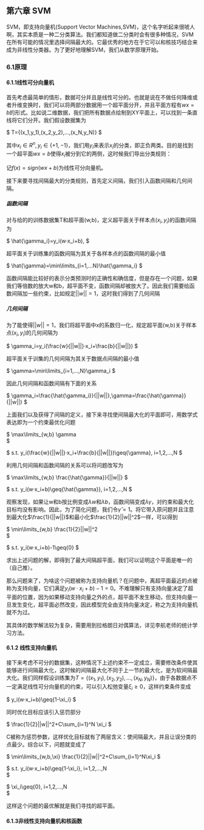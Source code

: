 ## 第六章 SVM
SVM，即支持向量机(Support Vector Machines,SVM)，这个名字听起来很唬人啊，其实本质是一种二分类算法。我们都知道做二分类时会有很多种情况，SVM在所有可能的情况里选择间隔最大的。它最优秀的地方在于它可以和核技巧结合来成为非线性分类器。为了更好地理解SVM，我们从数学原理开始。

### 6.1原理
#### 6.1.1线性可分向量机
首先考虑最简单的情形，数据可分并且是线性可分的。也就是说在不做任何降维或者升维变换时，我们可以将两部分数据用一个超平面分开，并且平面方程有$wx=b$的形式。比如说二维数据，我们把所有数据点绘制到XY平面上，可以找到一条直线将它们分开。我们假设数据集为

$
T={(x_1,y_1),(x_2,y_2),...,(x_N,y_N)}
$

其中$x_i\in{R^n},y_i\in{\{+1,-1\}}$，我们用$y_i$来表示$x_i$的分类，即正负两类。目的是找到一个超平面$wx=b$使得$x_i$被分到它的两侧，这时候我们导出分类规则：

记$f(x)=sign(wx+b)$为线性可分向量机。

接下来要寻找间隔最大的分类规则，首先定义间隔，我们引入函数间隔和几何间隔。

##### 函数间隔
对与给的的训练数据集T和超平面(w,b)，定义超平面关于样本点$(x_i,y_i)$的函数间隔为

$
\hat{\gamma_i}=y_i(w·x_i+b),
$

超平面关于训练集的函数间隔为其关于各样本点的函数间隔的最小值

 $
 \hat{\gamma}=\min\limits_{i=1,...N}\hat{\gamma_i}
 $

函数间隔能比较好的表示分类预测时的正确性和确信度，但是存在一个问题，如果我们等倍数的放大w和b，超平面不变，函数间隔却被放大了。因此我们需要给函数间隔加一些约束，比如规定$||w||=1$，这时我们得到了几何间隔

##### 几何间隔
为了能使得$||w||=1$，我们将超平面中x的系数归一化，规定超平面(w,b)关于样本点$(x_i,y_i)$的几何间隔为

$
\gamma_i=y_i(\frac{w}{||w||}·x_i+\frac{b}{||w||})
$

超平面关于训集的几何间隔为其关于数据点间隔的最小值

$
\gamma=\min\limits_{i=1,...,N}\gamma_i
$

因此几何间隔和函数间隔有下面的关系

$
\gamma_i=\frac{\hat{\gamma_i}}{||w||},\gamma=\frac{\hat{\gamma}}{||w||}
$

上面我们以及获得了间隔的定义，接下来寻找使间隔最大化的平面即可，用数学式表达即为一个约束最优化问题

$
\max\limits_{w,b} \gamma  
$

$
s.t.  y_i(\frac{w}{||w||}·x_i+\frac{b}{||w||})\geq{\gamma}, i=1,2,...,N
$

利用几何间隔和函数间隔的关系可以将问题改写为

$
\max\limits_{w,b} \frac{\hat{\gamma}}{||w||}
$

$
s.t. y_i(w·x_i+b)\geq{\hat{\gamma}}, i=1,2,...,N
$

观察发现，如果让w和b按比例变成$\lambda{w}$和$\lambda{b}$，函数间隔变成$\lambda\gamma$，对约束和最大化目标均没有影响。因此，为了简化问题，我们令$\hat{\gamma}=1$。将它带入原问题并且注意到最大化$\frac{1}{||w||}$和最小化$\frac{1}{2}||w||^2$一样，可以得到

$
\min\limits_{w,b} \frac{1}{2}||w||^2  
$

$
s.t. y_i(w·x_i+b)-1\geq{0}
$

求出上述问题的解，即得到了最大间隔超平面，我们可以证明这个平面是唯一的（自己推）。

那么问题来了，为啥这个问题被称为支持向量机？在问题中，离超平面最近的点被称为支持向量，它们满足$y_i(w·x_i+b)-1=0$。不难理解只有支持向量决定了超平面的位置，因为如果移动支持向量之外的点，超平面不发生移动，但支持向量一旦发生变化，超平面必然改变，因此模型完全由支持向量决定，称之为支持向量机就不为过。

其具体的数学解法较为复杂，需要用到拉格朗日对偶算法，详见李航老师的统计学习方法。

#### 6.1.2 线性支持向量机
接下来考虑不可分的数据集，这种情况下上述约束不一定成立，需要修改条件使其能够进行间隔最大化，这时候的间隔最大化不同于上一节的最大化，是为软间隔最大化。我们同样假设训练集为$T=\{(x_1,y_1),(x_2,y_2),...,(x_N,y_N)\}$，由于各数据点不一定满足线性可分向量机的约束，可以引入松弛变量$\xi_i\geq{0}$，这样约束条件变成

$
y_i(w·x_i+b)\geq{1-\xi_i}
$

同时优化目标应该引入惩罚部分

$
\frac{1}{2}||w||^2+C\sum_{i=1}^N \xi_i
$

C被称为惩罚参数，这样优化目标就有了两层含义：使间隔最大，并且让误分类的点最少。综合以下，问题就变成了

$
\min\limits_{w,b,\xi} \frac{1}{2}||w||^2+C\sum_{i=1}^N\xi_i 
$

$
s.t. y_i(w·x_i+b)\geq{1-\xi_i}, i=1,2,...,N  
$

$
\xi_i\geq{0}, i=1,2,...,N  
$

这样这个问题的最优解就是我们寻找的超平面。

#### 6.1.3非线性支持向量机和核函数



